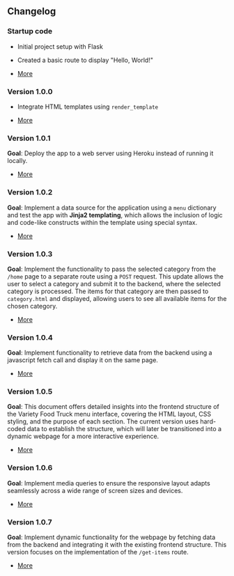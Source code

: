 ## Changelog

### Startup code
- Initial project setup with Flask

- Created a basic route to display "Hello, World!"

- [More](/README.md)

### Version 1.0.0
- Integrate HTML templates using `render_template`

- [More](./v-1.0.0.md)

### Version 1.0.1

**Goal**: Deploy the app to a web server using Heroku instead of running it locally.

- [More](./v-1.0.1.md)

### Version 1.0.2

**Goal**: Implement a data source for the application using a `menu` dictionary and test the app with **Jinja2 templating**, which allows the inclusion of logic and code-like constructs within the template using special syntax.

- [More](./v-1.0.2.md)

### Version 1.0.3

**Goal**:  Implement the functionality to pass the selected category from the `/home` page to a separate route using a `POST` request. This update allows the user to select a category and submit it to the backend, where the selected category is processed. The items for that category are then passed to `category.html` and displayed, allowing users to see all available items for the chosen category.

- [More](./v-1.0.3.md)

### Version 1.0.4

**Goal**: Implement  functionality to retrieve data from the backend using a javascript fetch call and display it on the same page. 

- [More](./v-1.0.4.md)

### Version 1.0.5

**Goal**: This document offers detailed insights into the frontend structure of the Variety Food Truck menu interface, covering the HTML layout, CSS styling, and the purpose of each section. The current version uses hard-coded data to establish the structure, which will later be transitioned into a dynamic webpage for a more interactive experience.

- [More](./v-1.0.5.md)

### Version 1.0.6

**Goal**:  Implement media queries to ensure the responsive layout adapts seamlessly across a wide range of screen sizes and devices.

- [More](./v-1.0.6.md)

### Version 1.0.7

**Goal**: Implement dynamic functionality for the webpage by fetching data from the backend and integrating it with the existing frontend structure. This version focuses on the implementation of the `/get-items` route.

- [More](./v-1.0.7.md)